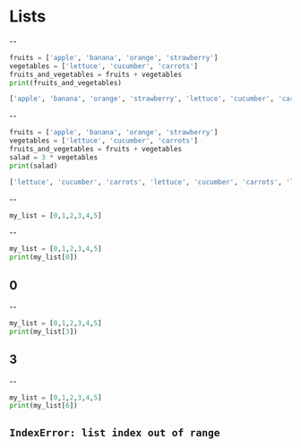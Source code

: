 # Lists
--
```py
fruits = ['apple', 'banana', 'orange', 'strawberry']
vegetables = ['lettuce', 'cucumber', 'carrots']
fruits_and_vegetables = fruits + vegetables
print(fruits_and_vegetables)
```

```bash
['apple', 'banana', 'orange', 'strawberry', 'lettuce', 'cucumber', 'carrots']
```
<!-- .element: class="fragment" -->

--
```py
fruits = ['apple', 'banana', 'orange', 'strawberry']
vegetables = ['lettuce', 'cucumber', 'carrots']
fruits_and_vegetables = fruits + vegetables
salad = 3 * vegetables
print(salad)
```

```bash
['lettuce', 'cucumber', 'carrots', 'lettuce', 'cucumber', 'carrots', 'lettuce', 'cucumber', 'carrots']
```
<!-- .element: class="fragment" -->

--
```py
my_list = [0,1,2,3,4,5]
```
--
```py
my_list = [0,1,2,3,4,5]
print(my_list[0])
```
## 0    <!-- .element: class="fragment" -->
--
```py
my_list = [0,1,2,3,4,5]
print(my_list[3])
```
## 3    <!-- .element: class="fragment" -->
--
```py
my_list = [0,1,2,3,4,5]
print(my_list[6])
```
`IndexError: list index out of range`    <!-- .element: class="fragment" -->
--
